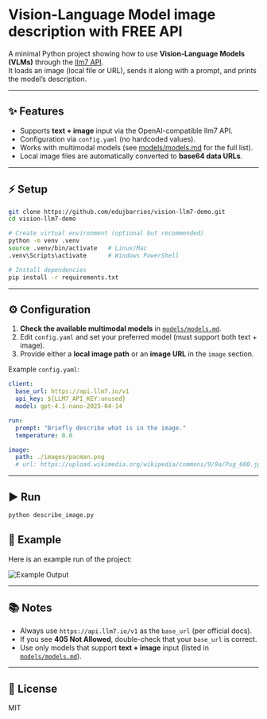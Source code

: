 # Vision-Language Model image description with FREE API
A minimal Python project showing how to use **Vision-Language Models (VLMs)** through the [llm7 API](https://api.llm7.io/).  
It loads an image (local file or URL), sends it along with a prompt, and prints the model’s description.

---

## ✨ Features
- Supports **text + image** input via the OpenAI-compatible llm7 API.
- Configuration via `config.yaml` (no hardcoded values).
- Works with multimodal models (see [models/models.md](models/models.md) for the full list).
- Local image files are automatically converted to **base64 data URLs**.

---

## ⚡ Setup

```bash
git clone https://github.com/edujbarrios/vision-llm7-demo.git
cd vision-llm7-demo

# Create virtual environment (optional but recommended)
python -m venv .venv
source .venv/bin/activate   # Linux/Mac
.venv\Scripts\activate      # Windows PowerShell

# Install dependencies
pip install -r requirements.txt
```

---

## ⚙️ Configuration

1. **Check the available multimodal models** in [`models/models.md`](models/models.md).
2. Edit `config.yaml` and set your preferred model (must support both text + image).
3. Provide either a **local image path** or an **image URL** in the `image` section.

Example `config.yaml`:

```yaml
client:
  base_url: https://api.llm7.io/v1
  api_key: ${LLM7_API_KEY:unused}
  model: gpt-4.1-nano-2025-04-14

run:
  prompt: "Briefly describe what is in the image."
  temperature: 0.0

image:
  path: ./images/pacman.png
  # url: https://upload.wikimedia.org/wikipedia/commons/9/9a/Pug_600.jpg
```

---

## ▶️ Run

```bash
python describe_image.py
```

## 📸 Example

Here is an example run of the project:

![Example Output](./output.png)

---

## 📚 Notes
- Always use `https://api.llm7.io/v1` as the `base_url` (per official docs).
- If you see **405 Not Allowed**, double-check that your `base_url` is correct.
- Use only models that support **text + image** input (listed in [`models/models.md`](models/models.md)).

---

## 📜 License
MIT

